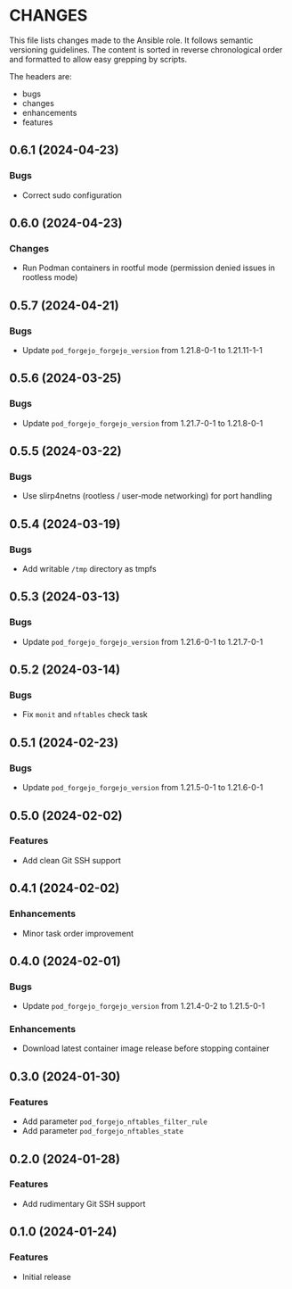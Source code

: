 # CHANGES

This file lists changes made to the Ansible role. It follows semantic versioning
guidelines. The content is sorted in reverse chronological order and formatted
to allow easy grepping by scripts.

The headers are:
- bugs
- changes
- enhancements
- features

## 0.6.1 (2024-04-23)

### Bugs

- Correct sudo configuration

## 0.6.0 (2024-04-23)

### Changes

- Run Podman containers in rootful mode (permission denied issues in rootless mode)

## 0.5.7 (2024-04-21)

### Bugs

- Update `pod_forgejo_forgejo_version` from 1.21.8-0-1 to 1.21.11-1-1

## 0.5.6 (2024-03-25)

### Bugs

- Update `pod_forgejo_forgejo_version` from 1.21.7-0-1 to 1.21.8-0-1

## 0.5.5 (2024-03-22)

### Bugs

- Use slirp4netns (rootless / user-mode networking) for port handling

## 0.5.4 (2024-03-19)

### Bugs

- Add writable `/tmp` directory as tmpfs

## 0.5.3 (2024-03-13)

### Bugs

- Update `pod_forgejo_forgejo_version` from 1.21.6-0-1 to 1.21.7-0-1

## 0.5.2 (2024-03-14)

### Bugs

- Fix `monit` and `nftables` check task

## 0.5.1 (2024-02-23)

### Bugs

- Update `pod_forgejo_forgejo_version` from 1.21.5-0-1 to 1.21.6-0-1

## 0.5.0 (2024-02-02)

### Features

- Add clean Git SSH support

## 0.4.1 (2024-02-02)

### Enhancements

- Minor task order improvement

## 0.4.0 (2024-02-01)

### Bugs

- Update `pod_forgejo_forgejo_version` from 1.21.4-0-2 to 1.21.5-0-1

### Enhancements

- Download latest container image release before stopping container

## 0.3.0 (2024-01-30)

### Features

- Add parameter `pod_forgejo_nftables_filter_rule`
- Add parameter `pod_forgejo_nftables_state`

## 0.2.0 (2024-01-28)

### Features

- Add rudimentary Git SSH support

## 0.1.0 (2024-01-24)

### Features

- Initial release
